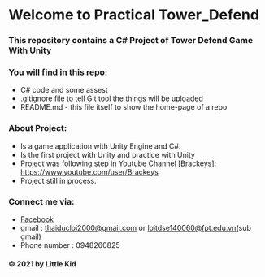 # Welcome to Practical Tower_Defend
### This repository contains a C# Project of Tower Defend Game With Unity

### You will find in this repo:
* C# code and some assest
* .gitignore file to tell Git tool the things will be uploaded
* README.md - this file itself to show the home-page of a repo
### About Project:
* Is a game application with Unity Engine and C#.
* Is the first project with Unity and practice with Unity
* Project was following step in Youtube Channel [Brackeys]: https://www.youtube.com/user/Brackeys
* Project still in process.

### Connect me via:
* [Facebook](https://www.facebook.com/loi.thaiduc.2000/)
* gmail : thaiducloi2000@gmail.com or loitdse140060@fpt.edu.vn(sub gmail)
* Phone number : 0948260825
#### © 2021 by Little Kid